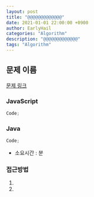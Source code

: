 ```yaml
---
layout: post
title: "@@@@@@@@@@@@@"
date: 2021-01-01 22:00:00 +0900
author: EarlyHail
categories: "Algorithm"
description: "@@@@@@@@@@@@@"
tags: "Algorithm"
---
```


## 문제 이름

[문제 링크](URL)

### JavaScript

```javascript
Code;
```

### Java

```java
Code;
```

- 소요시간 : 분

### 접근방법

1.

2.
